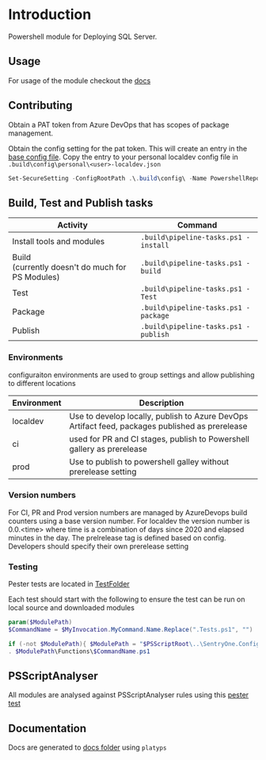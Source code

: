 # Introduction

Powershell module for Deploying SQL Server.

## Usage  

For usage of the module checkout the [docs](./docs/Home.md)

## Contributing

Obtain a PAT token from Azure DevOps that has scopes of package management.

Obtain the config setting for the pat token. This will create an entry in the [base config file](.build\config\base\config.json).
Copy the entry to your personal localdev config file in ```.build\config\personal\<user>-localdev.json```

``` powershell
Set-SecureSetting -ConfigRootPath .\.build\config\ -Name PowershellRepositoryKey -Value "<pat token>"
```

## Build, Test and Publish tasks

Activity|Command
-|-
Install tools and modules|```.build\pipeline-tasks.ps1 -install```
Build <br>(currently doesn't do much for PS Modules)|```.build\pipeline-tasks.ps1 -build```
Test|```.build\pipeline-tasks.ps1 -Test```
Package|```.build\pipeline-tasks.ps1 -package```
Publish|```.build\pipeline-tasks.ps1 -publish```

### Environments

configuraiton environments are used to group settings and allow publishing to different locations

Environment|Description
-|-|
localdev|Use to develop locally, publish to Azure DevOps Artifact feed, packages published as prerelease
ci|used for PR and CI stages, publish to Powershell gallery as prerelease
prod|Use to publish to powershell galley without prerelease setting

### Version numbers

For CI, PR and Prod version numbers are managed by AzureDevops build counters using a base version number.
For localdev the version number is 0.0.\<time\> where time is a combination of days since 2020 and elapsed minutes in the day. 
The prelrelease tag is defined based on config. Developers should specify their own prerelease setting 

### Testing

Pester tests are located in [TestFolder](.\src\Pipeline.Tools.Tests)

Each test should start with the following to ensure the test can be run on local source and downloaded modules

``` powershell
param($ModulePath)
$CommandName = $MyInvocation.MyCommand.Name.Replace(".Tests.ps1", "")

if (-not $ModulePath){ $ModulePath = "$PSScriptRoot\..\SentryOne.Configure.module"}
. $ModulePath\Functions\$CommandName.ps1
```

## PSScriptAnalyser

All modules are analysed against PSScriptAnalyser rules using this [pester test](.\src\pipeline.Tools.tests\PSScript-Analyse.Tests.ps1)

## Documentation

Docs are generated to [docs folder](\docs\Home.md) using ```platyps```
